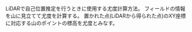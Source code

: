 LiDARで自己位置推定を行うときに使用する尤度計算方法。
フィールドの情報を山に見立てて尤度を計算する。
置かれた点(LiDARから得られた点)のXY座標に対応する山のポイントの標高を尤度とみなす。
